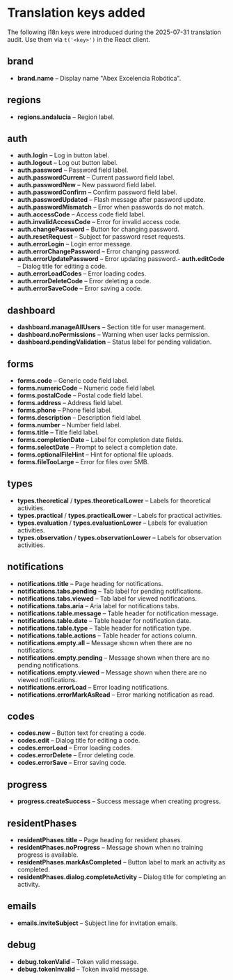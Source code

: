 # Translation keys added

The following i18n keys were introduced during the 2025-07-31 translation audit. Use them via `t('<key>')` in the React client.

## brand
- **brand.name** – Display name "Abex Excelencia Robótica".

## regions
- **regions.andalucia** – Region label.

## auth
- **auth.login** – Log in button label.
- **auth.logout** – Log out button label.
- **auth.password** – Password field label.
- **auth.passwordCurrent** – Current password field label.
- **auth.passwordNew** – New password field label.
- **auth.passwordConfirm** – Confirm password field label.
- **auth.passwordUpdated** – Flash message after password update.
- **auth.passwordMismatch** – Error when passwords do not match.
- **auth.accessCode** – Access code field label.
- **auth.invalidAccessCode** – Error for invalid access code.
- **auth.changePassword** – Button for changing password.
- **auth.resetRequest** – Subject for password reset requests.
- **auth.errorLogin** – Login error message.
- **auth.errorChangePassword** – Error changing password.
- **auth.errorUpdatePassword** – Error updating password.- **auth.editCode** – Dialog title for editing a code.
- **auth.errorLoadCodes** – Error loading codes.
- **auth.errorDeleteCode** – Error deleting a code.
- **auth.errorSaveCode** – Error saving a code.

## dashboard
- **dashboard.manageAllUsers** – Section title for user management.
- **dashboard.noPermissions** – Warning when user lacks permission.
- **dashboard.pendingValidation** – Status label for pending validation.
## forms
- **forms.code** – Generic code field label.
- **forms.numericCode** – Numeric code field label.
- **forms.postalCode** – Postal code field label.
- **forms.address** – Address field label.
- **forms.phone** – Phone field label.
- **forms.description** – Description field label.
- **forms.number** – Number field label.
- **forms.title** – Title field label.
- **forms.completionDate** – Label for completion date fields.
- **forms.selectDate** – Prompt to select a completion date.
- **forms.optionalFileHint** – Hint for optional file uploads.
- **forms.fileTooLarge** – Error for files over 5MB.

## types
- **types.theoretical** / **types.theoreticalLower** – Labels for theoretical activities.
- **types.practical** / **types.practicalLower** – Labels for practical activities.
- **types.evaluation** / **types.evaluationLower** – Labels for evaluation activities.
- **types.observation** / **types.observationLower** – Labels for observation activities.

## notifications
- **notifications.title** – Page heading for notifications.
- **notifications.tabs.pending** – Tab label for pending notifications.
- **notifications.tabs.viewed** – Tab label for viewed notifications.
- **notifications.tabs.aria** – Aria label for notifications tabs.
- **notifications.table.message** – Table header for notification message.
- **notifications.table.date** – Table header for notification date.
- **notifications.table.type** – Table header for notification type.
- **notifications.table.actions** – Table header for actions column.
- **notifications.empty.all** – Message shown when there are no notifications.
- **notifications.empty.pending** – Message shown when there are no pending notifications.
- **notifications.empty.viewed** – Message shown when there are no viewed notifications.
- **notifications.errorLoad** – Error loading notifications.
- **notifications.errorMarkAsRead** – Error marking notification as read.

## codes
- **codes.new** – Button text for creating a code.
- **codes.edit** – Dialog title for editing a code.
- **codes.errorLoad** – Error loading codes.
- **codes.errorDelete** – Error deleting code.
- **codes.errorSave** – Error saving code.

## progress
- **progress.createSuccess** – Success message when creating progress.

## residentPhases
- **residentPhases.title** – Page heading for resident phases.
- **residentPhases.noProgress** – Message shown when no training progress is available.
- **residentPhases.markAsCompleted** – Button label to mark an activity as completed.
- **residentPhases.dialog.completeActivity** – Dialog title for completing an activity.

## emails
- **emails.inviteSubject** – Subject line for invitation emails.

## debug
- **debug.tokenValid** – Token valid message.
- **debug.tokenInvalid** – Token invalid message.
